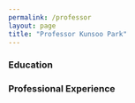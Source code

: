 ```yaml
---
permalink: /professor
layout: page
title: "Professor Kunsoo Park"
---
```


### Education

### Professional Experience

